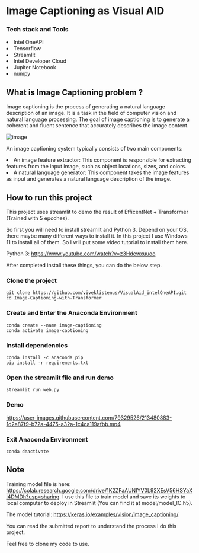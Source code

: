 # Image Captioning as Visual AID 
<h3>Tech stack and Tools</h3> 
<li>Intel OneAPI</li>
<li>Tensorflow</li>
<li>Streamlit</li>
<li>Intel Developer Cloud</li>
<li>Jupiter Notebook</li>
<li>numpy</li>

## What is Image Captioning problem ?
<p>Image captioning is the process of generating a natural language description of an image. It is a task in the field of computer vision and natural language processing. The goal of image captioning is to generate a coherent and fluent sentence that accurately describes the image content.</p>

![image](https://github.com/viveklistenus/VisualAid_intelOneAPI/assets/28853520/681a7039-1e48-4cd3-a07a-ecf1666d1152)

An image captioning system typically consists of two main components:

<li>An image feature extractor: This component is responsible for extracting features from the input image, such as object locations, sizes, and colors.

<li>A natural language generator: This component takes the image features as input and generates a natural language description of the image.</li>

## How to run this project

This project uses streamlit to demo the result of EfficentNet + Transformer (Trained with 5 epoches).

So first you will need to install streamlit and Python 3. Depend on your OS, there maybe many different ways to install it. In this project I use Windows 11 to install all of them. So I will put some video tutorial to install them here.

Python 3: https://www.youtube.com/watch?v=z3Hdewxuuoo

After completed install these things, you can do the below step.
### Clone the project

```
git clone https://github.com/viveklistenus/VisualAid_intelOneAPI.git
cd Image-Captioning-with-Transformer
```
### Create and Enter the Anaconda Environment

```
conda create --name image-captioning
conda activate image-captioning
```
### Install dependencies
```
conda install -c anaconda pip
pip install -r requirements.txt
```

### Open the streamlit file and run demo

```
streamlit run web.py
```

### Demo

https://user-images.githubusercontent.com/79329526/213480883-1d2a87f9-b72a-4475-a32a-1c4ca119afbb.mp4

### Exit Anaconda Environment

```
conda deactivate
```
## Note
Training model file is here: https://colab.research.google.com/drive/1K2ZFaAUNIYV0L92XEsV56HSYaXi4DMDh?usp=sharing. I use this file to train model and save its weights to local computer to deploy in Streamlit (You can find it at model/model_IC.h5).

The model tutorial: https://keras.io/examples/vision/image_captioning/

You can read the submitted report to understand the process I do this project.

Feel free to clone my code to use.
